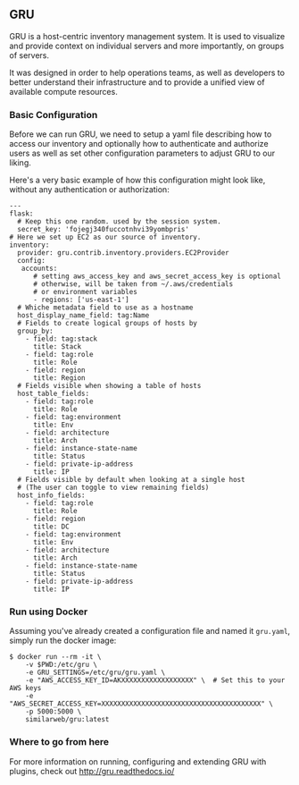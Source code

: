 ## GRU

GRU is a host-centric inventory management system. It is used to visualize and provide context on individual servers
and more importantly, on groups of servers.

It was designed in order to help operations teams, as well as developers to better understand their infrastructure
and to provide a unified view of available compute resources.

### Basic Configuration

Before we can run GRU, we need to setup a yaml file describing how to access our inventory
and optionally how to authenticate and authorize users as well as set other configuration parameters to adjust GRU to our liking.

Here's a very basic example of how this configuration might look like, without any authentication or authorization:

    ---
    flask:
      # Keep this one random. used by the session system.
      secret_key: 'fojegj340fuccotnhvi39yombpris'
    # Here we set up EC2 as our source of inventory.
    inventory:
      provider: gru.contrib.inventory.providers.EC2Provider
      config:
       accounts:
          # setting aws_access_key and aws_secret_access_key is optional
          # otherwise, will be taken from ~/.aws/credentials
          # or environment variables
          - regions: ['us-east-1']
      # Whiche metadata field to use as a hostname
      host_display_name_field: tag:Name
      # Fields to create logical groups of hosts by
      group_by:
        - field: tag:stack
          title: Stack
        - field: tag:role
          title: Role
        - field: region
          title: Region
      # Fields visible when showing a table of hosts
      host_table_fields:
        - field: tag:role
          title: Role
        - field: tag:environment
          title: Env
        - field: architecture
          title: Arch
        - field: instance-state-name
          title: Status
        - field: private-ip-address
          title: IP
      # Fields visible by default when looking at a single host
      # (The user can toggle to view remaining fields)
      host_info_fields:
        - field: tag:role
          title: Role
        - field: region
          title: DC
        - field: tag:environment
          title: Env
        - field: architecture
          title: Arch
        - field: instance-state-name
          title: Status
        - field: private-ip-address
          title: IP

### Run using Docker

Assuming you've already created a configuration file and named it `gru.yaml`, simply run the docker image:

    $ docker run --rm -it \
        -v $PWD:/etc/gru \
        -e GRU_SETTINGS=/etc/gru/gru.yaml \
        -e "AWS_ACCESS_KEY_ID=AKXXXXXXXXXXXXXXXXXX" \  # Set this to your AWS keys
        -e "AWS_SECRET_ACCESS_KEY=XXXXXXXXXXXXXXXXXXXXXXXXXXXXXXXXXXXXXXXX" \
        -p 5000:5000 \
        similarweb/gru:latest

### Where to go from here

For more information on running, configuring and extending GRU with plugins, check out http://gru.readthedocs.io/

